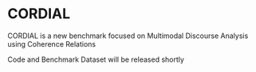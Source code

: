 # CORDIAL
CORDIAL is a new benchmark focused on Multimodal Discourse Analysis using Coherence Relations

Code and Benchmark Dataset will be released shortly
